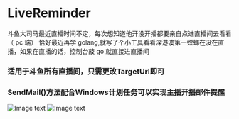 # LiveReminder
斗鱼大司马最近直播时间不定，每次想知道他开没开播都要亲自点进直播间去看看（ pc 端）
恰好最近再学 golang,就写了个小工具看看深港澳第一螳螂在没在直播，如果在直播的话，控制台敲 go 就直接进直播间
### 适用于斗鱼所有直播间，只需更改TargetUrl即可
### SendMail()方法配合Windows计划任务可以实现主播开播邮件提醒
![Image text](https://github.com/cs-zhuxudong/LiveReminder/blob/master/img/1.jpg)
![Image text](https://github.com/cs-zhuxudong/LiveReminder/blob/master/img/2.png)
